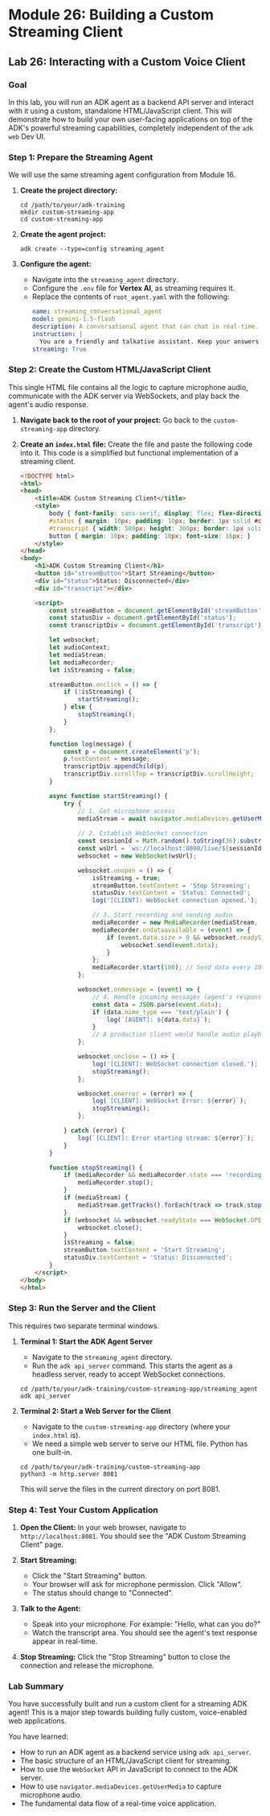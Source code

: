 # Module 26: Building a Custom Streaming Client

## Lab 26: Interacting with a Custom Voice Client

### Goal

In this lab, you will run an ADK agent as a backend API server and interact with it using a custom, standalone HTML/JavaScript client. This will demonstrate how to build your own user-facing applications on top of the ADK's powerful streaming capabilities, completely independent of the `adk web` Dev UI.

### Step 1: Prepare the Streaming Agent

We will use the same streaming agent configuration from Module 16.

1.  **Create the project directory:**

    ```shell
    cd /path/to/your/adk-training
    mkdir custom-streaming-app
    cd custom-streaming-app
    ```

2.  **Create the agent project:**

    ```shell
    adk create --type=config streaming_agent
    ```

3.  **Configure the agent:**
    *   Navigate into the `streaming_agent` directory.
    *   Configure the `.env` file for **Vertex AI**, as streaming requires it.
    *   Replace the contents of `root_agent.yaml` with the following:
        ```yaml
        name: streaming_conversational_agent
        model: gemini-1.5-flash
        description: A conversational agent that can chat in real-time.
        instruction: |
          You are a friendly and talkative assistant. Keep your answers concise.
        streaming: True
        ```

### Step 2: Create the Custom HTML/JavaScript Client

This single HTML file contains all the logic to capture microphone audio, communicate with the ADK server via WebSockets, and play back the agent's audio response.

1.  **Navigate back to the root of your project:**
    Go back to the `custom-streaming-app` directory.

2.  **Create an `index.html` file:**
    Create the file and paste the following code into it. This code is a simplified but functional implementation of a streaming client.

    ```html
    <!DOCTYPE html>
    <html>
    <head>
        <title>ADK Custom Streaming Client</title>
        <style>
            body { font-family: sans-serif; display: flex; flex-direction: column; align-items: center; }
            #status { margin: 10px; padding: 10px; border: 1px solid #ccc; }
            #transcript { width: 500px; height: 300px; border: 1px solid #ccc; padding: 10px; overflow-y: scroll; }
            button { margin: 10px; padding: 10px; font-size: 16px; }
        </style>
    </head>
    <body>
        <h1>ADK Custom Streaming Client</h1>
        <button id="streamButton">Start Streaming</button>
        <div id="status">Status: Disconnected</div>
        <div id="transcript"></div>

        <script>
            const streamButton = document.getElementById('streamButton');
            const statusDiv = document.getElementById('status');
            const transcriptDiv = document.getElementById('transcript');

            let websocket;
            let audioContext;
            let mediaStream;
            let mediaRecorder;
            let isStreaming = false;

            streamButton.onclick = () => {
                if (!isStreaming) {
                    startStreaming();
                } else {
                    stopStreaming();
                }
            };

            function log(message) {
                const p = document.createElement('p');
                p.textContent = message;
                transcriptDiv.appendChild(p);
                transcriptDiv.scrollTop = transcriptDiv.scrollHeight;
            }

            async function startStreaming() {
                try {
                    // 1. Get microphone access
                    mediaStream = await navigator.mediaDevices.getUserMedia({ audio: true });
                    
                    // 2. Establish WebSocket connection
                    const sessionId = Math.random().toString(36).substring(7);
                    const wsUrl = `ws://localhost:8000/live/${sessionId}?is_audio=true`;
                    websocket = new WebSocket(wsUrl);

                    websocket.onopen = () => {
                        isStreaming = true;
                        streamButton.textContent = 'Stop Streaming';
                        statusDiv.textContent = 'Status: Connected';
                        log('[CLIENT]: WebSocket connection opened.');

                        // 3. Start recording and sending audio
                        mediaRecorder = new MediaRecorder(mediaStream, { mimeType: 'audio/webm;codecs=opus' });
                        mediaRecorder.ondataavailable = (event) => {
                            if (event.data.size > 0 && websocket.readyState === WebSocket.OPEN) {
                                websocket.send(event.data);
                            }
                        };
                        mediaRecorder.start(100); // Send data every 100ms
                    };

                    websocket.onmessage = (event) => {
                        // 4. Handle incoming messages (agent's response)
                        const data = JSON.parse(event.data);
                        if (data.mime_type === 'text/plain') {
                            log(`[AGENT]: ${data.data}`);
                        }
                        // A production client would handle audio playback here
                    };

                    websocket.onclose = () => {
                        log('[CLIENT]: WebSocket connection closed.');
                        stopStreaming();
                    };

                    websocket.onerror = (error) => {
                        log(`[CLIENT]: WebSocket Error: ${error}`);
                        stopStreaming();
                    };

                } catch (error) {
                    log(`[CLIENT]: Error starting stream: ${error}`);
                }
            }

            function stopStreaming() {
                if (mediaRecorder && mediaRecorder.state === 'recording') {
                    mediaRecorder.stop();
                }
                if (mediaStream) {
                    mediaStream.getTracks().forEach(track => track.stop());
                }
                if (websocket && websocket.readyState === WebSocket.OPEN) {
                    websocket.close();
                }
                isStreaming = false;
                streamButton.textContent = 'Start Streaming';
                statusDiv.textContent = 'Status: Disconnected';
            }
        </script>
    </body>
    </html>
    ```

### Step 3: Run the Server and the Client

This requires two separate terminal windows.

1.  **Terminal 1: Start the ADK Agent Server**
    *   Navigate to the `streaming_agent` directory.
    *   Run the `adk api_server` command. This starts the agent as a headless server, ready to accept WebSocket connections.

    ```shell
    cd /path/to/your/adk-training/custom-streaming-app/streaming_agent
    adk api_server
    ```

2.  **Terminal 2: Start a Web Server for the Client**
    *   Navigate to the `custom-streaming-app` directory (where your `index.html` is).
    *   We need a simple web server to serve our HTML file. Python has one built-in.

    ```shell
    cd /path/to/your/adk-training/custom-streaming-app
    python3 -m http.server 8081
    ```
    This will serve the files in the current directory on port 8081.

### Step 4: Test Your Custom Application

1.  **Open the Client:**
    In your web browser, navigate to `http://localhost:8081`. You should see the "ADK Custom Streaming Client" page.

2.  **Start Streaming:**
    *   Click the "Start Streaming" button.
    *   Your browser will ask for microphone permission. Click "Allow".
    *   The status should change to "Connected".

3.  **Talk to the Agent:**
    *   Speak into your microphone. For example: "Hello, what can you do?"
    *   Watch the transcript area. You should see the agent's text response appear in real-time.

4.  **Stop Streaming:**
    Click the "Stop Streaming" button to close the connection and release the microphone.

### Lab Summary

You have successfully built and run a custom client for a streaming ADK agent! This is a major step towards building fully custom, voice-enabled web applications.

You have learned:
*   How to run an ADK agent as a backend service using `adk api_server`.
*   The basic structure of an HTML/JavaScript client for streaming.
*   How to use the `WebSocket` API in JavaScript to connect to the ADK server.
*   How to use `navigator.mediaDevices.getUserMedia` to capture microphone audio.
*   The fundamental data flow of a real-time voice application.
